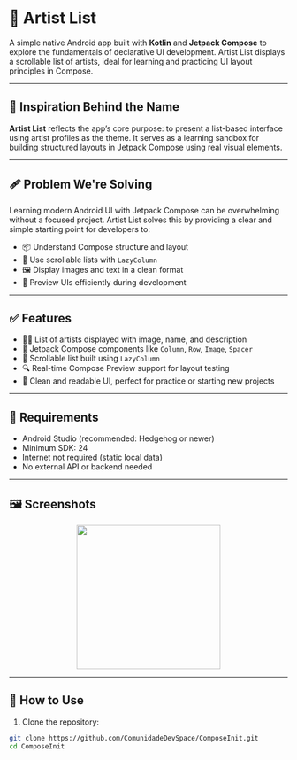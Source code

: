 # 🎨 Artist List

A simple native Android app built with **Kotlin** and **Jetpack Compose** to explore the fundamentals of declarative UI development. Artist List displays a scrollable list of artists, ideal for learning and practicing UI layout principles in Compose.

---

## 🎯 Inspiration Behind the Name

**Artist List** reflects the app’s core purpose: to present a list-based interface using artist profiles as the theme. It serves as a learning sandbox for building structured layouts in Jetpack Compose using real visual elements.

---

## 🩹 Problem We're Solving

Learning modern Android UI with Jetpack Compose can be overwhelming without a focused project. Artist List solves this by providing a clear and simple starting point for developers to:

- 📦 Understand Compose structure and layout  
- 🔄 Use scrollable lists with `LazyColumn`  
- 🖼️ Display images and text in a clean format  
- 🚀 Preview UIs efficiently during development  

---

## ✅ Features

- 🧑‍🎨 List of artists displayed with image, name, and description  
- 🧱 Jetpack Compose components like `Column`, `Row`, `Image`, `Spacer`  
- 📜 Scrollable list built using `LazyColumn`  
- 🔍 Real-time Compose Preview support for layout testing  
- 🎨 Clean and readable UI, perfect for practice or starting new projects  

---

## 🧪 Requirements

- Android Studio (recommended: Hedgehog or newer)  
- Minimum SDK: 24  
- Internet not required (static local data)  
- No external API or backend needed  

---

## 🖼️ Screenshots

<div align="center">
  <img src="https://github.com/ComunidadeDevSpace/ComposeInit/assets/11612508/4def44a9-b377-4e9c-b3b7-19cec8599e6d" width="260"/>
</div>

---

## 🚀 How to Use

1. Clone the repository:
```bash
git clone https://github.com/ComunidadeDevSpace/ComposeInit.git
cd ComposeInit
